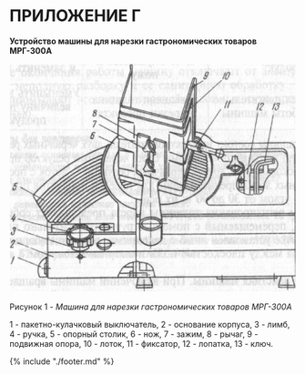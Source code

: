 # ПРИЛОЖЕНИЕ Г

**Устройство машины для нарезки гастрономических товаров МРГ-300А**

![](images/p4-1.jpg)

Рисунок 1 - *Машина для нарезки гастрономических товаров МРГ-300А*

1 - пакетно-кулачковый выключатель, 2 - основание корпуса, 3 - лимб, 4 - ручка, 5 - опорный столик, 6 - нож, 7 - зажим, 8 - рычаг, 9 - подвижная опора, 10 - лоток, 11 - фиксатор, 12 - лопатка, 13 - ключ.


{% include "./footer.md" %}